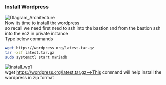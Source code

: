 ### Install Wordpress

![DIagram_Architecture](https://github.com/AdventureLouis/Wordpress_Deployment_To_AWS_2/assets/161846069/cc8f3287-bb38-48dc-ab58-fca8dcb7c660)
<br>
Now its time to install the wordpress
<br>
so recall we need first need to ssh into the bastion and from the bastion ssh into the ec2 in private instance
<br>
Type below commands

```bash
wget https://wordpress.org/latest.tar.gz
tar -xzf latest.tar.gz
sudo systemctl start mariadb
```
![install_wp1](https://github.com/AdventureLouis/Wordpress_Deployment_To_AWS_2/assets/161846069/56d62e5e-5d14-40d5-9a33-b029b4344f94)
<br>
wget https://wordpress.org/latest.tar.gz-->This command will help install the wordpress in zip format
